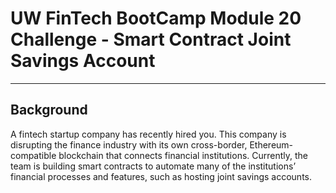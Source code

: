 # UW FinTech BootCamp Module 20 Challenge - Smart Contract Joint Savings Account

---

## Background
A fintech startup company has recently hired you. This company is disrupting the finance industry with its own cross-border, 
Ethereum-compatible blockchain that connects financial institutions. Currently, the team is building smart contracts to automate 
many of the institutions’ financial processes and features, such as hosting joint savings accounts.